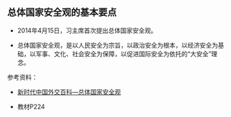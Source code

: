 ## 总体国家安全观的基本要点

- 2014年4月15日，习主席首次提出总体国家安全观。

- 总体国家安全观，是以人民安全为宗旨，以政治安全为根本，以经济安全为基础，以军事、文化、社会安全为保障，以促进国际安全为依托的“大安全”理念。


参考资料：

- [新时代中国外交百科—总体国家安全观](http://cn.chinadiplomacy.org.cn/2022-10/12/content_78462468.shtml)

- 教材P224

<!-- 

人民安全：这是“总体国家安全观”的核心宗旨。这意味着确保人民的基本权利、生命和财产不受威胁。
例子：在8月24号，日本开启核废水排海计划后，中国政府立即采取行动，全面暂停进口原产地为日本的水产品。维护了人民的生命健康。
前一段时间我和我的一位国际友人（这位国际友人目前在日本的京都）聊天时谈到了这个话题。和他的交谈中，可以体会到其实身处日本的普通人
没有过于担心排放核废水会影响他们的身体健康。在和我的几轮对话后，他也表现出了对日本东电的不信任，我最后让他放平心态，想吃水产品就吃，担心太多，反而会过得不自在。
日本处理核废水的ALPS系统处理后的核废水，国际原子能机构认为其风险低于阈值。但并没有明确地指明百分百没风险，风险需要时间的检验。因此中国政府的果断行动是值得肯定的。

政治安全：涉及国家主权、政权、制度和意识形态的稳固。我国是中国共产党领导的社会主义国家，维护政治安全最根本的就是维护中国共产党的领导和执政地位、维护中国特色社会主义制度。

其实95%的国民对于政治都是不感兴趣的，老百姓关心的更多的是谁能带自己过上好日子，就支持谁。过去的40多年，改革开放给中国人民带来了美好生活，近些年的反腐败斗争，进一步提升了中国共产党纯洁性，这些咱老百姓都看在眼里。中国共产党一党执政、中国共产党领导的多党合作和政治协商制度、中国特色社会主义制度都是可行的。

习主席曾警醒全党：“如果哪天在我们眼前发生‘颜色革命’那样的复杂局面，我们的干部是不是都能毅然决然站出来捍卫党的领导、捍卫社会主义制度？”
我们这个课堂里面肯定有部分同学已经是党员或者在成为党员的路上，亦或是群众，我希望大家都能自觉地维护中国共产党的领导和执政地位、维护中国特色社会主义制度。因为稳定是发展的基础，没有稳定的国内环境，发展无从谈起，没有人希望过民不聊生的生活。

经济安全：确保国家经济的持续稳定发展，防止外部经济压力和冲击。
例子：在面对美中贸易战的压力时，中国调整其经济战略，加强与其他国家的贸易关系。推动“一带一路”倡议，与多国签订贸易协议。

其余安全的案例，大家可以课下自行探索。
 -->